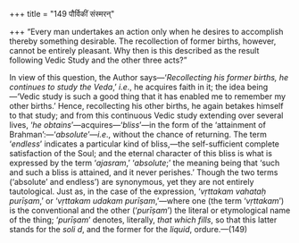+++
title = "149 पौर्विकीं संस्मरन्"

+++
“Every man undertakes an action only when he desires to accomplish
thereby something desirable. The recollection of former births, however,
cannot be entirely pleasant. Why then is this described as the result
following Vedic Study and the other three acts?”

In view of this question, the Author says—‘*Recollecting his former
births, he continues to study the Veda*,’ *i.e*., he acquires faith in
it; the idea being—‘Vedic study is such a good thing that it has enabled
me to remember my other births.’ Hence, recollecting his other births,
he again betakes himself to that study; and from this continuous Vedic
study extending over several lives, ‘*he obtains*’—acquires—‘*bliss*’—in
the form of the ‘attainment of Brahman’:—‘*absolute*’—*i.e*., without
the chance of returning. The term ‘*endless*’ indicates a particular
kind of bliss,—the self-sufficient complete satisfaction of the Soul;
and the eternal character of this bliss is what is expressed by the term
‘*ajasram*,’ ‘*absolute*;’ the meaning being that ‘such and such a bliss
is attained, and it never perishes.’ Though the two terms (‘absolute’
and endless’) are synonymous, yet they are not entirely tautological.
Just as, in the case of the expression, ‘*vṛttakam vahataḥ purīṣam*,’ or
‘*vṛttakam udakam purīṣam*,’—where one (the term ‘*vṛttakam*’) is the
conventional and the other (‘*purīṣam*’) the literal or etymological
name of the thing; ‘*purīṣam*’ denotes, literally, *that which fills*,
so that this latter stands for the *soli* *d*, and the former for the
*liquid*, ordure.—(149)


